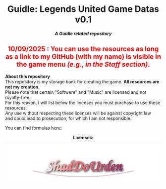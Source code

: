 <div align="center">
  <h1>Guidle: Legends United Game Datas v0.1</h1>
  <h5>A Guidle related repository</h5>
</div>

<h2 style="color:red; text-align:center;">
  <b>10/09/2025 :</b> You can use the resources as long as a link to my GitHub (with my name) is visible in the game menu <i>(e.g., in the Staff section)</i>.
</h2>

**About this repository**  
This repository is my storage bank for creating the game. **All resources are not my creation.**  
Please note that certain "Software" and "Music" are licensed and not royalty-free.  
For this reason, I will list below the licenses you must purchase to use these resources.  
Any use without respecting these licenses will be against copyright law  
and could lead to prosecution, for which I am not responsible.  

You can find formulas here:  

<div align="center">
  <strong>Licenses:</strong>
</div>

<p align="center">
  <img src="./Assets/ShadDoUrden_signature.svg" alt="ShadDoUrden" style="max-width:100%;width:560px;">
</p>

